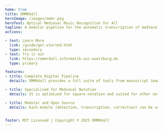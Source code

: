 ```yaml
---
home: true
title: OMMR4all
heroImage: /images/ommr.png
heroText: Optical Medieval Music Recognition for All
tagline: A modular pipeline for the automatic transcription of medieval music notation
actions:

- text: Learn More
  link: /guide/get-started.html
  type: secondary
- text: Try it out
  link: https://ommr4all.informatik.uni-wuerzburg.de
  type: primary

features:
- title: Complete Digital Pipeline
  details: OMMR4all provides a full suite of tools from manuscript image preprocessing to editable digital chant encodings in MEI format.

- title: Specialized for Medieval Notation
  details: It is optimized for square notation and suited for other notations.

- title: Modular and Open Source
  details: Each module (detection, transcription, correction) can be used independently and integrated into your own workflows.


footer: MIT Licensed | Copyright © 2025 OMMR4all
---
```

